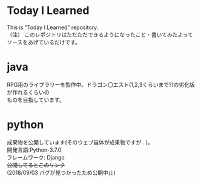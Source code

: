 # Today I Learned
This is "Today I Learned" repository.   
（注） このレポジトリはただただできるようになったこと・書いてみたよってソースをあげているだけです。  
 
# java
RPG用のライブラリーを製作中。ドラゴン〇エスト(1,2,3くらいまで?)の劣化版が作れるくらいの  
ものを目指しています。

# python 
成果物を公開しています(そのウェブ自体が成果物ですが…)。  
開発言語:Python-3.7.0  
フレームワーク:  Django  
~~公開してるとこのリンク~~  
(2018/09/03 バグが見つかったため公開中止)
